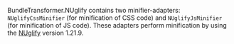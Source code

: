 BundleTransformer.NUglify contains two minifier-adapters: `NUglifyCssMinifier` (for minification of CSS code) and `NUglifyJsMinifier` (for minification of JS code).
These adapters perform minification by using the [NUglify](https://github.com/trullock/NUglify) version 1.21.9.